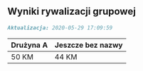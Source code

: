 ## Wyniki rywalizacji grupowej

```markdown
Aktualizacja: 2020-05-29 17:09:59
```

Drużyna A | Jeszcze bez nazwy
------------ | -------------
 50 KM | 44 KM